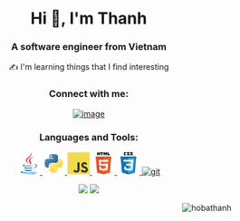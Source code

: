 <h1 align="center">Hi 👋, I'm Thanh</h1>
<p align="center">
  <h3 align="center">A software engineer from Vietnam</h3>
</p>
<p align="center">
    ✍ I'm learning things that I find interesting </h3>
</p>

<h3 align="center">Connect with me:</h3>
<div align="center">

  [![image](https://img.shields.io/badge/Gmail-D14836?style=for-the-badge&logo=gmail&logoColor=white)](mailto:bathanh.work@gmail.com)
  
</div>

<h3 align="center">Languages and Tools:</h3>

<p align="center"> 
  <a href="https://www.w3schools.com/css/" target="_blank"> 
    <img src="https://raw.githubusercontent.com/devicons/devicon/master/icons/java/java-original.svg" alt="java" width="40" height="40"/> 
  </a> 
  <a href="https://www.python.org" target="_blank"> 
    <img src="https://raw.githubusercontent.com/devicons/devicon/master/icons/python/python-original.svg" alt="python" width="40" height="40"/> 
  </a>  
  <a href="https://developer.mozilla.org/en-US/docs/Web/JavaScript" target="_blank"> 
    <img src="https://raw.githubusercontent.com/devicons/devicon/master/icons/javascript/javascript-original.svg" alt="javascript" width="40" height="40"/> 
  </a> 
  <a href="https://www.w3.org/html/" target="_blank"> 
    <img src="https://raw.githubusercontent.com/devicons/devicon/master/icons/html5/html5-original-wordmark.svg" alt="html5" width="40" height="40"/> 
  </a>
  <a href="https://www.w3schools.com/css/" target="_blank"> 
    <img src="https://raw.githubusercontent.com/devicons/devicon/master/icons/css3/css3-original-wordmark.svg" alt="css" width="40" height="40"/> 
  </a> 
  <a href="https://git-scm.com/" target="_blank"> 
    <img src="https://www.vectorlogo.zone/logos/git-scm/git-scm-icon.svg" alt="git" width="40" height="40"/> 
  </a>
</p>

<p align= "center">
  <img height= "150" src="https://github-readme-stats.vercel.app/api?username=hobathanh&hide=stars&show_icons=true&theme=tokyonight" />
  <img height= "150" src="https://github-readme-stats.vercel.app/api/top-langs/?username=hobathanh&layout=compact&theme=tokyonight" />
  <p align="right"> <img src="https://komarev.com/ghpvc/?username=hobathanh&label=Profile%20views&color=1a1b27&style=flat" alt="hobathanh" /> </p>
</p>
